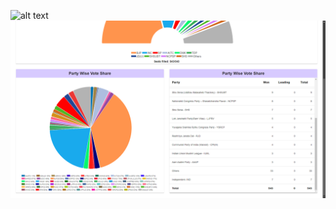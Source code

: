 ![alt text](https://github.com/nirbhay-gaur/indian-general-electino/blob/master/image.jpg?raw=true](https://github.com/Nirbhay-Gaur/indian-general-election/blob/master/Screenshot%202024-10-06%20180818.png))
![alt text](https://github.com/Nirbhay-Gaur/indian-general-election/blob/master/Screenshot%202024-10-06%20180941.png)

